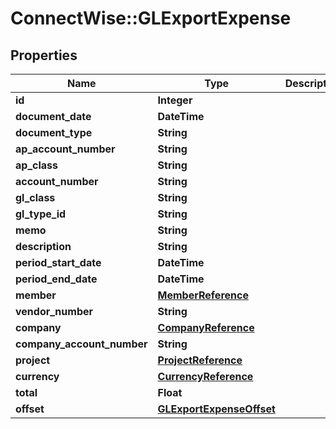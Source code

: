 # ConnectWise::GLExportExpense

## Properties
Name | Type | Description | Notes
------------ | ------------- | ------------- | -------------
**id** | **Integer** |  | [optional] 
**document_date** | **DateTime** |  | [optional] 
**document_type** | **String** |  | [optional] 
**ap_account_number** | **String** |  | [optional] 
**ap_class** | **String** |  | [optional] 
**account_number** | **String** |  | [optional] 
**gl_class** | **String** |  | [optional] 
**gl_type_id** | **String** |  | [optional] 
**memo** | **String** |  | [optional] 
**description** | **String** |  | [optional] 
**period_start_date** | **DateTime** |  | [optional] 
**period_end_date** | **DateTime** |  | [optional] 
**member** | [**MemberReference**](MemberReference.md) |  | [optional] 
**vendor_number** | **String** |  | [optional] 
**company** | [**CompanyReference**](CompanyReference.md) |  | [optional] 
**company_account_number** | **String** |  | [optional] 
**project** | [**ProjectReference**](ProjectReference.md) |  | [optional] 
**currency** | [**CurrencyReference**](CurrencyReference.md) |  | [optional] 
**total** | **Float** |  | [optional] 
**offset** | [**GLExportExpenseOffset**](GLExportExpenseOffset.md) |  | [optional] 


